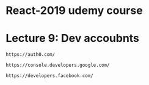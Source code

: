 # React-2019 udemy course 

# Lecture 9: Dev accoubnts

    https://auth0.com/ 

    https://console.developers.google.com/

    https://developers.facebook.com/
